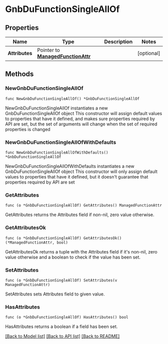# GnbDuFunctionSingleAllOf

## Properties

Name | Type | Description | Notes
------------ | ------------- | ------------- | -------------
**Attributes** | Pointer to [**ManagedFunctionAttr**](ManagedFunction-Attr.md) |  | [optional] 

## Methods

### NewGnbDuFunctionSingleAllOf

`func NewGnbDuFunctionSingleAllOf() *GnbDuFunctionSingleAllOf`

NewGnbDuFunctionSingleAllOf instantiates a new GnbDuFunctionSingleAllOf object
This constructor will assign default values to properties that have it defined,
and makes sure properties required by API are set, but the set of arguments
will change when the set of required properties is changed

### NewGnbDuFunctionSingleAllOfWithDefaults

`func NewGnbDuFunctionSingleAllOfWithDefaults() *GnbDuFunctionSingleAllOf`

NewGnbDuFunctionSingleAllOfWithDefaults instantiates a new GnbDuFunctionSingleAllOf object
This constructor will only assign default values to properties that have it defined,
but it doesn't guarantee that properties required by API are set

### GetAttributes

`func (o *GnbDuFunctionSingleAllOf) GetAttributes() ManagedFunctionAttr`

GetAttributes returns the Attributes field if non-nil, zero value otherwise.

### GetAttributesOk

`func (o *GnbDuFunctionSingleAllOf) GetAttributesOk() (*ManagedFunctionAttr, bool)`

GetAttributesOk returns a tuple with the Attributes field if it's non-nil, zero value otherwise
and a boolean to check if the value has been set.

### SetAttributes

`func (o *GnbDuFunctionSingleAllOf) SetAttributes(v ManagedFunctionAttr)`

SetAttributes sets Attributes field to given value.

### HasAttributes

`func (o *GnbDuFunctionSingleAllOf) HasAttributes() bool`

HasAttributes returns a boolean if a field has been set.


[[Back to Model list]](../README.md#documentation-for-models) [[Back to API list]](../README.md#documentation-for-api-endpoints) [[Back to README]](../README.md)


